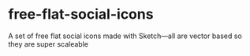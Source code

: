 free-flat-social-icons
======================

A set of free flat social icons made with Sketch—all are vector based so they are super scaleable
